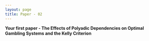 ```yaml
---
layout: page
title: Paper - 02
---
```


<p class="message">
  <b>Your first paper - The Effects of Polyadic Dependencies on Optimal Gambling Systems and the Kelly Criterion</b> <br> 
</p>

